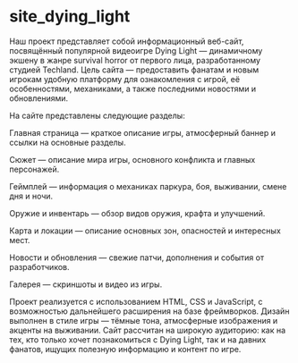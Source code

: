 # site_dying_light
Наш проект представляет собой информационный веб-сайт, посвящённый популярной видеоигре Dying Light — динамичному экшену в жанре survival horror от первого лица, разработанному студией Techland.
Цель сайта — предоставить фанатам и новым игрокам удобную платформу для ознакомления с игрой, её особенностями, механиками, а также последними новостями и обновлениями.

На сайте представлены следующие разделы:

Главная страница — краткое описание игры, атмосферный баннер и ссылки на основные разделы.

Сюжет — описание мира игры, основного конфликта и главных персонажей.

Геймплей — информация о механиках паркура, боя, выживании, смене дня и ночи.

Оружие и инвентарь — обзор видов оружия, крафта и улучшений.

Карта и локации — описание основных зон, опасностей и интересных мест.

Новости и обновления — свежие патчи, дополнения и события от разработчиков.

Галерея — скриншоты и видео из игры.

Проект реализуется с использованием HTML, CSS и JavaScript, с возможностью дальнейшего расширения на базе фреймворков. Дизайн выполнен в стиле игры — тёмные тона, атмосферные изображения и акценты на выживании.
Сайт рассчитан на широкую аудиторию: как на тех, кто только хочет познакомиться с Dying Light, так и на давних фанатов, ищущих полезную информацию и контент по игре.
